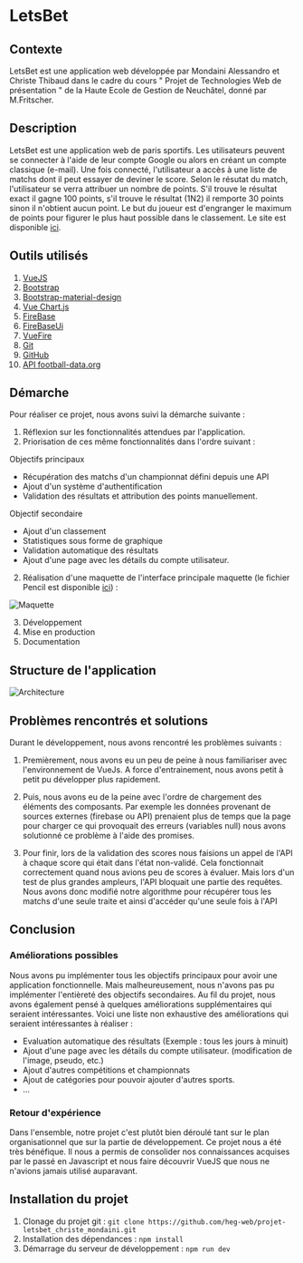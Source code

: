 # LetsBet
## Contexte 
LetsBet est une application web développée par Mondaini Alessandro et Christe Thibaud 
dans le cadre du cours " Projet de Technologies Web de présentation " de la Haute Ecole de Gestion de Neuchâtel, donné par M.Fritscher.

## Description
LetsBet est une application web de paris sportifs. Les utilisateurs peuvent se connecter à l'aide de leur compte Google ou alors en créant un compte classique (e-mail). Une fois connecté, l'utilisateur a accès à une liste de matchs dont il peut essayer de deviner le score. Selon le résutat du match, l'utilisateur se verra attribuer un nombre de points. S'il trouve le résultat exact il gagne 100 points, s'il trouve le résultat (1N2) il remporte 30 points sinon il n'obtient aucun point. Le but du joueur est d'engranger le maximum de points pour figurer le plus haut possible dans le classement. Le site est disponible [ici](https://heg-web.github.io/projet-letsbet_christe_mondaini/#/login). 

## Outils utilisés
1. [VueJS](https://vuejs.org/)
2. [Bootstrap](https://getbootstrap.com/)
3. [Bootstrap-material-design](https://fezvrasta.github.io/bootstrap-material-design/)
4. [Vue Chart.js](http://vue-chartjs.org)
5. [FireBase](https://firebase.google.com/)
6. [FireBaseUi](https://github.com/firebase/firebaseui-web)
7. [VueFire](https://github.com/vuejs/vuefire)
8. [Git](https://git-scm.com/)
9. [GitHub](https://github.com/)
10. [API football-data.org](football-data.org/)

## Démarche
Pour réaliser ce projet, nous avons suivi la démarche suivante :
1. Réflexion sur les fonctionnalités attendues par l'application. 
2. Priorisation de ces même fonctionnalités dans l'ordre suivant : 

Objectifs principaux
- Récupération des matchs d'un championnat défini depuis une API 
- Ajout d'un système d'authentification 
- Validation des résultats et attribution des points manuellement. 

Objectif secondaire 
- Ajout d'un classement
- Statistiques sous forme de graphique
- Validation automatique des résultats
- Ajout d'une page avec les détails du compte utilisateur.

2. Réalisation d'une maquette de l'interface principale maquette (le fichier Pencil est disponible [ici](https://github.com/heg-web/projet-letsbet_christe_mondaini/tree/master/doc/)) :

![Maquette](https://raw.githubusercontent.com/heg-web/projet-letsbet_christe_mondaini/master/doc/Home-maquette.PNG)
 
3. Développement
4. Mise en production
5. Documentation

## Structure de l'application
![Architecture](https://raw.githubusercontent.com/heg-web/projet-letsbet_christe_mondaini/master/doc/Architecture.PNG)

## Problèmes rencontrés et solutions
Durant le développement, nous avons rencontré les problèmes suivants : 

1. Premièrement, nous avons eu un peu de peine à nous familiariser avec l'environnement de VueJs. A force d'entrainement, nous avons petit à petit pu développer plus rapidement.

2. Puis, nous avons eu de la peine avec l'ordre de chargement des éléments des composants. Par exemple les données provenant de sources externes (firebase ou API) prenaient plus de temps que la page pour charger ce qui provoquait des erreurs (variables null) nous avons solutionné ce problème à l'aide des promises.

3. Pour finir, lors de la validation des scores nous faisions un appel de l'API à chaque score qui était dans l'état non-validé. Cela fonctionnait correctement quand nous avions peu de scores à évaluer. Mais lors d'un test de plus grandes ampleurs, l'API bloquait une partie des requêtes. Nous avons donc modifié notre algorithme pour récupérer tous les matchs d'une seule traite et ainsi d'accéder qu'une seule fois à l'API

## Conclusion
### Améliorations possibles
Nous avons pu implémenter tous les objectifs principaux pour avoir une application fonctionnelle. Mais malheureusement, nous n'avons pas pu implémenter l'entièreté des objectifs secondaires. Au fil du projet, nous avons également pensé à quelques améliorations supplémentaires qui seraient intéressantes. Voici une liste non exhaustive des améliorations qui seraient intéressantes à réaliser : 

- Evaluation automatique des résultats (Exemple : tous les jours à minuit)
- Ajout d'une page avec les détails du compte utilisateur. (modification de l'image, pseudo, etc.)
- Ajout d'autres compétitions et championnats
- Ajout de catégories pour pouvoir ajouter d'autres sports. 
- ...

### Retour d'expérience
Dans l'ensemble, notre projet c'est plutôt bien déroulé tant sur le plan organisationnel que sur la partie de développement. Ce projet nous a été très bénéfique. Il nous a permis de consolider nos connaissances acquises par le passé en Javascript et nous faire découvrir VueJS que nous ne n'avions jamais utilisé auparavant. 

## Installation du projet
1. Clonage du projet git : ```git clone https://github.com/heg-web/projet-letsbet_christe_mondaini.git```
2. Installation des dépendances : ```npm install```
3. Démarrage du serveur de développement : ```npm run dev```

